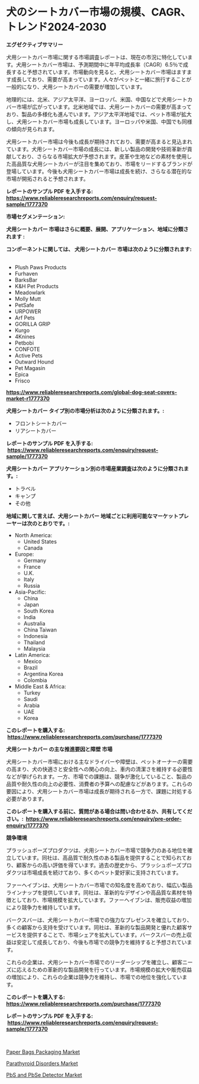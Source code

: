 <p><h1>犬のシートカバー市場の規模、CAGR、トレンド2024-2030</h1></p><p><strong>エグゼクティブサマリー</strong></p>
<p><p>犬用シートカバー市場に関する市場調査レポートは、現在の市況に特化しています。犬用シートカバー市場は、予測期間中に年平均成長率（CAGR）6.5％で成長すると予想されています。市場動向を見ると、犬用シートカバー市場はますます成長しており、需要が高まっています。人々がペットと一緒に旅行することが一般的になり、犬用シートカバーの需要が増加しています。</p><p>地理的には、北米、アジア太平洋、ヨーロッパ、米国、中国などで犬用シートカバー市場が広がっています。北米地域では、犬用シートカバーの需要が高まっており、製品の多様化も進んでいます。アジア太平洋地域では、ペット市場が拡大し、犬用シートカバー市場も成長しています。ヨーロッパや米国、中国でも同様の傾向が見られます。</p><p>犬用シートカバー市場は今後も成長が期待されており、需要が高まると見込まれています。犬用シートカバー市場の成長には、新しい製品の開発や技術革新が貢献しており、さらなる市場拡大が予想されます。皮革や生地などの素材を使用した高品質な犬用シートカバーが注目を集めており、市場をリードするブランドが登場しています。今後も犬用シートカバー市場は成長を続け、さらなる潜在的な市場が開拓されると予想されます。</p></p>
<p><strong>レポートのサンプル PDF を入手する: <a href="https://www.reliableresearchreports.com/enquiry/request-sample/1777370">https://www.reliableresearchreports.com/enquiry/request-sample/1777370</a></strong></p>
<p><strong>市場セグメンテーション:</strong></p>
<p><strong> 犬用シートカバー 市場はさらに概要、展開、アプリケーション、地域に分類されます :</strong></p>
<p><strong>コンポーネントに関しては、 犬用シートカバー 市場は次のように分類されます: &nbsp;</strong></p>
<p><ul><li>Plush Paws Products</li><li>Furhaven</li><li>BarksBar</li><li>K&H Pet Products</li><li>Meadowlark</li><li>Molly Mutt</li><li>PetSafe</li><li>URPOWER</li><li>Arf Pets</li><li>GORILLA GRIP</li><li>Kurgo</li><li>4Knines</li><li>Petbobi</li><li>CONFOTE</li><li>Active Pets</li><li>Outward Hound</li><li>Pet Magasin</li><li>Epica</li><li>Frisco</li></ul></p>
<p><strong><a href="https://www.reliableresearchreports.com/global-dog-seat-covers-market-r1777370">https://www.reliableresearchreports.com/global-dog-seat-covers-market-r1777370</a></strong></p>
<p><strong> 犬用シートカバー タイプ別の市場分析は次のように分類されます。:</strong></p>
<p><ul><li>フロントシートカバー</li><li>リアシートカバー</li></ul></p>
<p><strong>レポートのサンプル PDF を入手する: &nbsp;<a href="https://www.reliableresearchreports.com/enquiry/request-sample/1777370">https://www.reliableresearchreports.com/enquiry/request-sample/1777370</a></strong></p>
<p><strong> 犬用シートカバー アプリケーション別の市場産業調査は次のように分類されます。:</strong></p>
<p><ul><li>トラベル</li><li>キャンプ</li><li>その他</li></ul></p>
<p><strong>地域に関して言えば、犬用シートカバー 地域ごとに利用可能なマーケットプレーヤーは次のとおりです。:</strong></p>
<p><ul>
    <li>
        North America:
        <ul>
            <li>United States</li>
            <li>Canada</li>
        </ul>
    </li>
    <li>
        Europe:
        <ul>
            <li>Germany</li>
            <li>France</li>
            <li>U.K.</li>
            <li>Italy</li>
            <li>Russia</li>
        </ul>
    </li>
    <li>
        Asia-Pacific:
        <ul>
            <li>China</li>
            <li>Japan</li>
            <li>South Korea</li>
            <li>India</li>
            <li>Australia</li>
            <li>China Taiwan</li>
            <li>Indonesia</li>
            <li>Thailand</li>
            <li>Malaysia</li>
        </ul>
    </li>
    <li>
        Latin America:
        <ul>
            <li>Mexico</li>
            <li>Brazil</li>
            <li>Argentina Korea</li>
            <li>Colombia</li>
        </ul>
    </li>
    <li>
        Middle East & Africa:
        <ul>
            <li>Turkey</li>
            <li>Saudi</li>
            <li>Arabia</li>
            <li>UAE</li>
            <li>Korea</li>
        </ul>
    </li>
    </ul></p>
<p><strong>このレポートを購入する: &nbsp;<a href="https://www.reliableresearchreports.com/purchase/1777370">https://www.reliableresearchreports.com/purchase/1777370</a></strong></p>
<p><strong>犬用シートカバー の主な推進要因と障壁 市場</strong></p>
<p><p>犬用シートカバー市場における主なドライバーや障壁は、ペットオーナーの需要の高まり、犬の快適さと安全性への関心の向上、車内の清潔さを維持する必要性などが挙げられます。一方、市場での課題は、競争が激化していること、製品の品質や耐久性の向上の必要性、消費者の予算への配慮などがあります。これらの要因により、犬用シートカバー市場は成長が期待される一方で、課題に対処する必要があります。</p></p>
<p><strong>このレポートを購入する前に、質問がある場合は問い合わせるか、共有してください。:&nbsp; <a href="https://www.reliableresearchreports.com/enquiry/pre-order-enquiry/1777370">https://www.reliableresearchreports.com/enquiry/pre-order-enquiry/1777370</a></strong></p>
<p><strong>競争環境</strong></p>
<p><p>プラッシュポーズプロダクツは、犬用シートカバー市場で競争力のある地位を確立しています。同社は、高品質で耐久性のある製品を提供することで知られており、顧客からの高い評価を得ています。過去の歴史から、プラッシュポーズプロダクツは市場成長を続けており、多くのペット愛好家に支持されています。</p><p>ファーヘイブンは、犬用シートカバー市場での知名度を高めており、幅広い製品ラインナップを提供しています。同社は、革新的なデザインや高品質な素材を特徴としており、市場規模を拡大しています。ファーヘイブンは、販売収益の増加により競争力を維持しています。</p><p>バークスバーは、犬用シートカバー市場での強力なプレゼンスを確立しており、多くの顧客から支持を受けています。同社は、革新的な製品開発と優れた顧客サービスを提供することで、市場シェアを拡大しています。バークスバーの売上収益は安定して成長しており、今後も市場での競争力を維持すると予想されています。</p><p>これらの企業は、犬用シートカバー市場でのリーダーシップを確立し、顧客ニーズに応えるための革新的な製品開発を行っています。市場規模の拡大や販売収益の増加により、これらの企業は競争力を維持し、市場での地位を強化しています。</p></p>
<p><strong>このレポートを購入する: &nbsp; <a href="https://www.reliableresearchreports.com/purchase/1777370">https://www.reliableresearchreports.com/purchase/1777370</a></strong></p>
<p><strong>レポートのサンプル PDF を入手する: &nbsp;<a href="https://www.reliableresearchreports.com/enquiry/request-sample/1777370">https://www.reliableresearchreports.com/enquiry/request-sample/1777370</a></strong><strong></strong></p>
<p>&nbsp;</p>
<p><p><a href="https://github.com/kufem1/Market-Research-Report-List-2/blob/main/paper-bags-packaging-market.md">Paper Bags Packaging Market</a></p><p><a href="https://github.com/singletonthaxterkelliehr2df/Market-Research-Report-List-2/blob/main/parathyroid-disorders-market.md">Parathyroid Disorders Market</a></p><p><a href="https://meowing-lemming-dd3.notion.site/PbS-and-PbSe-Detector-Market-Share-Evolution-and-Market-Growth-Trends-2024-2031-f95194b86d764508993dd4e9ca2f73e9">PbS and PbSe Detector Market</a></p></p>